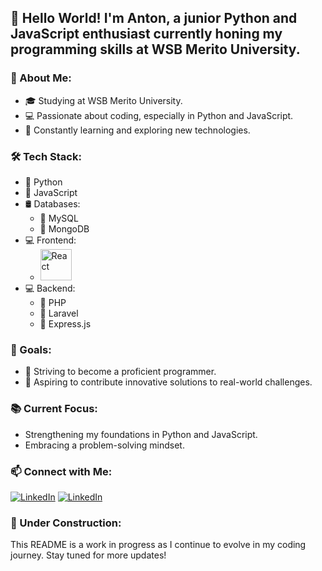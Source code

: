 
## 👋 Hello World! I'm Anton, a junior Python and JavaScript enthusiast currently honing my programming skills at WSB Merito University.

### 🚀 About Me:
  * 🎓 Studying at WSB Merito University.
  * 💻 Passionate about coding, especially in Python and JavaScript.
  * 🌱 Constantly learning and exploring new technologies.

### 🛠️ Tech Stack:
- 🐍 Python
- 📜 JavaScript
- 🛢️ Databases: 
  - 📄 MySQL
  - 📄 MongoDB
- 💻 Frontend:
  - <img width="50" src="https://user-images.githubusercontent.com/25181517/183897015-94a058a6-b86e-4e42-a37f-bf92061753e5.png" alt="React" title="React"/>
- 💻 Backend: 
  - 🐘 PHP
  - 🐘 Laravel
  - 📜 Express.js

### 🔭 Goals:
* 🚀 Striving to become a proficient programmer.
* 🌟 Aspiring to contribute innovative solutions to real-world challenges.

### 📚 Current Focus:
* Strengthening my foundations in Python and JavaScript.
* Embracing a problem-solving mindset.

### 📫 Connect with Me:

[![LinkedIn](https://img.shields.io/badge/LinkedIn-0077B5?style=for-the-badge&logo=linkedin&logoColor=white)](https://www.linkedin.com/anton-martsinkevich/)
[![LinkedIn](https://img.shields.io/badge/Gmail-D14836?style=for-the-badge&logo=gmail&logoColor=white)](mailto:antonmartsinkevich@gmail.com)

### 🚧 Under Construction:
This README is a work in progress as I continue to evolve in my coding journey. Stay tuned for more updates!
